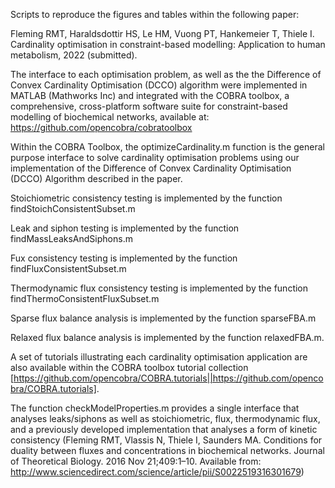 Scripts to reproduce the figures and tables within the following paper:

Fleming RMT, Haraldsdottir HS, Le HM, Vuong PT, Hankemeier T, Thiele I. Cardinality optimisation in constraint-based modelling: Application to human metabolism, 2022 (submitted). 

The interface to each optimisation problem, as well as the the Difference of Convex Cardinality Optimisation (DCCO) algorithm were implemented in MATLAB (Mathworks Inc) and integrated with the COBRA toolbox, a comprehensive, cross-platform software suite for constraint-based modelling of biochemical networks, available at: https://github.com/opencobra/cobratoolbox

Within the COBRA Toolbox, the optimizeCardinality.m function is the general purpose interface to solve cardinality optimisation problems using our implementation of the Difference of Convex Cardinality Optimisation (DCCO) Algorithm described in the paper.

Stoichiometric consistency testing is implemented by the function findStoichConsistentSubset.m

Leak and siphon testing is implemented by the function findMassLeaksAndSiphons.m

Fux consistency testing is implemented by the function findFluxConsistentSubset.m

Thermodynamic flux consistency testing is implemented by the function findThermoConsistentFluxSubset.m

Sparse flux balance analysis is implemented by the function sparseFBA.m 

Relaxed flux balance analysis is implemented by the function relaxedFBA.m. 

A set of tutorials illustrating each cardinality optimisation application are also available within the COBRA toolbox tutorial collection [https://github.com/opencobra/COBRA.tutorials||https://github.com/opencobra/COBRA.tutorials]. 

The function checkModelProperties.m provides a single interface that analyses leaks/siphons as well as stoichiometric, flux, thermodynamic flux, and a previously developed implementation that analyses a form of kinetic consistency (Fleming RMT, Vlassis N, Thiele I, Saunders MA. Conditions for duality between fluxes and concentrations in biochemical networks. Journal of Theoretical Biology. 2016 Nov 21;409:1–10. Available from: http://www.sciencedirect.com/science/article/pii/S0022519316301679)
